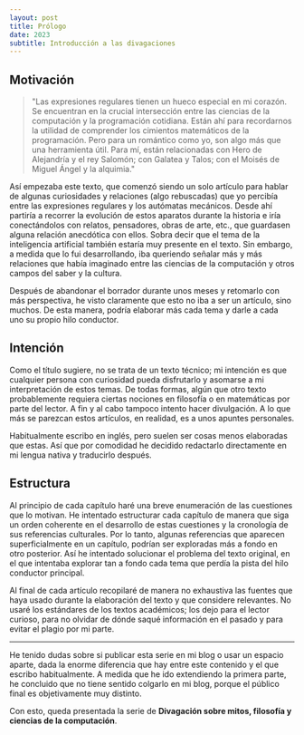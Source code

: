 ```yaml
---
layout: post
title: Prólogo
date: 2023
subtitle: Introducción a las divagaciones
---
```

## Motivación

> "Las expresiones regulares tienen un hueco especial en mi corazón. Se encuentran en la crucial intersección entre las ciencias de la computación y la programación cotidiana. Están ahí para recordarnos la utilidad de comprender los cimientos matemáticos de la programación. Pero para un romántico como yo, son algo más que una herramienta útil. Para mí, están relacionadas con Hero de Alejandría y el rey Salomón; con Galatea y Talos; con el Moisés de Miguel Ángel y la alquimia."

Así empezaba este texto, que comenzó siendo un solo artículo para hablar de algunas curiosidades y relaciones (algo rebuscadas) que yo percibía entre las expresiones regulares y los autómatas mecánicos. Desde ahí partiría a recorrer la evolución de estos aparatos durante la historia e iría conectándolos con relatos, pensadores, obras de arte, etc., que guardasen alguna relación anecdótica con ellos. Sobra decir que el tema de la inteligencia artificial también estaría muy presente en el texto. Sin embargo, a medida que lo fui desarrollando, iba queriendo señalar más y más relaciones que había imaginado entre las ciencias de la computación y otros campos del saber y la cultura.

Después de abandonar el borrador durante unos meses y retomarlo con más perspectiva, he visto claramente que esto no iba a ser un artículo, sino muchos. De esta manera, podría elaborar más cada tema y darle a cada uno su propio hilo conductor.

## Intención

Como el título sugiere, no se trata de un texto técnico; mi intención es que cualquier persona con curiosidad pueda disfrutarlo y asomarse a mi interpretación de estos temas. De todas formas, algún que otro texto probablemente requiera ciertas nociones en filosofía o en matemáticas por parte del lector. A fin y al cabo tampoco intento hacer divulgación. A lo que más se parezcan estos artículos, en realidad, es a unos apuntes personales.

Habitualmente escribo en inglés, pero suelen ser cosas menos elaboradas que estas. Así que por comodidad he decidido redactarlo directamente en mi lengua nativa y traducirlo después.

## Estructura

Al principio de cada capítulo haré una breve enumeración de las cuestiones que lo motivan. He intentado estructurar cada capítulo de manera que siga un orden coherente en el desarrollo de estas cuestiones y la cronología de sus referencias culturales. Por lo tanto, algunas referencias que aparecen superficialmente en un capítulo, podrían ser exploradas más a fondo en otro posterior. Así he intentado solucionar el problema del texto original, en el que intentaba explorar tan a fondo cada tema que perdía la pista del hilo conductor principal.

Al final de cada artículo recopilaré de manera no exhaustiva las fuentes que haya usado durante la elaboración del texto y que considere relevantes. No usaré los estándares de los textos académicos; los dejo para el lector curioso, para no olvidar de dónde saqué información en el pasado y para evitar el plagio por mi parte. 

---

He tenido dudas sobre si publicar esta serie en mi blog o usar un espacio aparte, dada la enorme diferencia que hay entre este contenido y el que escribo habitualmente. A medida que he ido extendiendo la primera parte, he concluido que no tiene sentido colgarlo en mi blog, porque el público final es objetivamente muy distinto. 

Con esto, queda presentada la serie de **Divagación sobre mitos, filosofía y ciencias de la computación**.